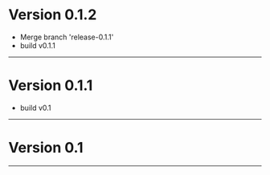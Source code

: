 # Version 0.1.2
 - Merge branch 'release-0.1.1'
 - build v0.1.1

----------

# Version 0.1.1
 - build v0.1

----------

# Version 0.1

----------


